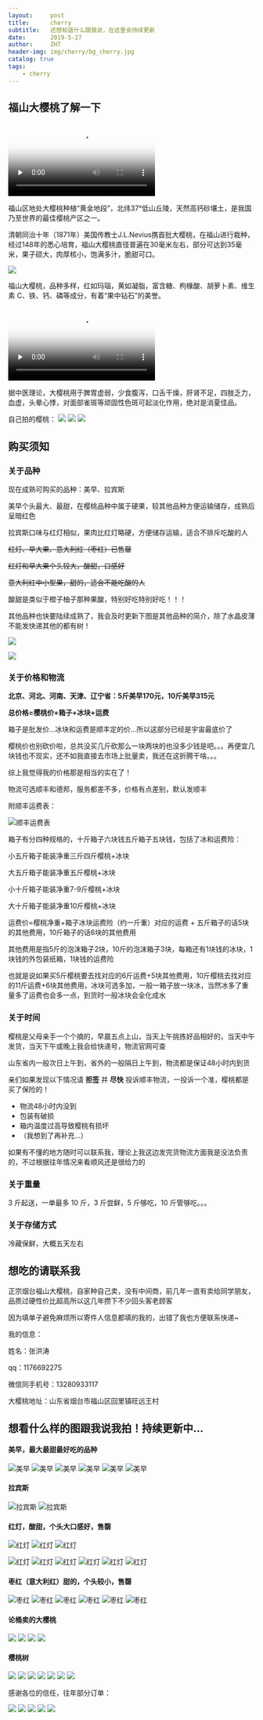 ```yaml
---
layout:     post
title:      cherry
subtitle:   还想知道什么跟我说，在这里会持续更新
date:       2019-5-27
author:     ZHT
header-img: img/cherry/bg_cherry.jpg
catalog: true
tags:
    - cherry
---
```


## 福山大樱桃了解一下

<video id="video" controls="" preload="none" poster="https://s2.ax1x.com/2019/05/27/VZoN9S.png">
<source id="mp4" src="https://ytzht.github.io/img/cherry/1.mp4" type="video/mp4">
</video>

福山区地处大樱桃种植“黄金地段”，北纬37°低山丘陵，天然高钙砂壤土，是我国乃至世界的最佳樱桃产区之一。

清朝同治十年（1871年）美国传教士J.L.Nevius携首批大樱桃，在福山进行栽种，经过148年的悉心培育，福山大樱桃直径普遍在30毫米左右，部分可达到35毫米，果子硕大，肉厚核小，饱满多汁，脆甜可口。

![](https://s2.ax1x.com/2019/05/27/VZoq3D.jpg)

福山大樱桃，品种多样，红如玛瑙，黄如凝脂，富含糖、枸椽酸、胡萝卜素、维生素 C、铁、钙、磷等成分，有着“果中钻石”的美誉。

<video id="video" controls="" preload="none" poster="https://s2.ax1x.com/2019/05/27/VZoYh8.jpg">
<source id="mp4" src="https://ytzht.github.io/img/cherry/2.mp4.jpg" type="video/mp4">
</video>

据中医理论，大樱桃用于脾胃虚弱，少食腹泻，口舌干燥，肝肾不足，四肢乏力，血虚，头晕心悸，对面部雀斑等顽固性色斑可起淡化作用，绝对是消夏佳品。

自己拍的樱桃：
![](https://s2.ax1x.com/2019/05/30/VKTpSx.jpg)
![](https://s2.ax1x.com/2019/05/30/VKT9l6.jpg)
![](https://s2.ax1x.com/2019/05/30/VKozf1.jpg)

## 购买须知

### 关于品种

现在成熟可购买的品种：美早、拉宾斯

美早个头最大、最甜，在樱桃品种中属于硬果，较其他品种方便运输储存，成熟后呈暗红色

拉宾斯口味与红灯相似，果肉比红灯略硬，方便储存运输，适合不排斥吃酸的人


~~红灯、早大果、意大利红（枣红）已售罄~~

~~红灯和早大果个头较大，酸甜，口感好~~

~~意大利红中小型果，甜的，适合不能吃酸的人~~

酸甜是类似于橙子柚子那种果酸，特别好吃特别好吃！！！

其他品种也快要陆续成熟了，我会及时更新下图是其他品种的简介，除了水晶皮薄不能发快递其他的都有树！

![](https://s2.ax1x.com/2019/05/27/VZo4BR.jpg)

![](https://s2.ax1x.com/2019/05/27/VZooAx.jpg)


### 关于价格和物流

**北京、河北、河南、天津、辽宁省：5斤美早170元，10斤美早315元**

**总价格=樱桃价+箱子+冰块+运费**

箱子是批发价...冰块和运费是顺丰定的价...所以这部分已经是宇宙最底价了

樱桃价也别砍价啦，总共没买几斤砍那么一块两块的也没多少钱是吧。。。再便宜几块钱也不现实，还不如我直接去市场上批量卖，我还在这折腾干啥。。。

综上我觉得我的价格那是相当的实在了！

物流可选顺丰和德邦，服务都差不多，价格有点差别，默认发顺丰

附顺丰运费表：

![顺丰运费表](https://s2.ax1x.com/2019/05/27/VZo74K.jpg)


箱子有分四种规格的，十斤箱子六块钱五斤箱子五块钱，包括了冰和运费险：

小五斤箱子能装净重三斤四斤樱桃+冰块

大五斤箱子能装净重五斤樱桃+冰块

小十斤箱子能装净重7-9斤樱桃+冰块

大十斤箱子能装净重10斤樱桃+冰块

运费价=樱桃净重+箱子冰块运费险（约一斤重）对应的运费 + 五斤箱子的话5块的其他费用，10斤箱子的话6块的其他费用

其他费用是指5斤的泡沫箱子2块，10斤的泡沫箱子3块，每箱还有1块钱的冰块，1块钱的外包装纸箱，1块钱的运费险

也就是说如果买5斤樱桃要去找对应的6斤运费+5块其他费用，10斤樱桃去找对应的11斤运费+6块其他费用，冰块可选多加，一般一箱子放一块冰，当然冰多了重量多了运费也会多一点，到货时一般冰块会全化成水

### 关于时间
樱桃是父母亲手一个个摘的，早晨五点上山，当天上午挑拣好品相好的，当天中午发货，当天下午或晚上我会给快递号，物流官网可查

山东省内一般次日上午到，省外的一般隔日上午到，物流都是保证48小时内到货

亲们如果发现以下情况请 **拒签** 并 **尽快** 投诉顺丰物流，一投诉一个准，樱桃都是买了保险的！

- 物流48小时内没到
- 包装有破损
- 箱内温度过高导致樱桃有损坏
- （我想到了再补充...）

如果有不懂的地方随时可以联系我，理论上我这边发完货物流方面我是没法负责的，不过根据往年情况来看顺风还是很给力的

### 关于重量

3 斤起送，一单最多 10 斤，3 斤尝鲜，5 斤够吃，10 斤管够吃。。。

### 关于存储方式
冷藏保鲜，大概五天左右

## 想吃的请联系我

正宗烟台福山大樱桃，自家种自己卖，没有中间商，前几年一直有卖给同学朋友，品质过硬性价比超高所以这几年攒下不少回头客老顾客

因为填单子避免麻烦所以寄件人信息都填的我的，出错了我也方便联系快递~

我的信息：

姓名：张洪涛

qq：1176692275

微信同手机号：13280933117

大樱桃地址：山东省烟台市福山区回里镇旺远王村

## 想看什么样的图跟我说我拍！持续更新中...

#### 美早，最大最甜最好吃的品种

![美早](https://s2.ax1x.com/2019/06/03/VJ71I0.jpg)
![美早](https://s2.ax1x.com/2019/06/03/VJ7GGT.jpg)
![美早](https://s2.ax1x.com/2019/06/03/VJ7QZn.jpg)
![美早](https://s2.ax1x.com/2019/06/03/VJ78iV.jpg)
![美早](https://s2.ax1x.com/2019/06/03/VJ7Kqs.jpg)
![美早](https://s2.ax1x.com/2019/06/03/VJ7laq.jpg)

#### 拉宾斯

![拉宾斯](https://s2.ax1x.com/2019/05/30/VK5D7d.jpg)
![拉宾斯](https://s2.ax1x.com/2019/05/30/VK5sAA.jpg)

#### 红灯，酸甜，个头大口感好，售罄

![红灯](https://s2.ax1x.com/2019/05/30/VKWQI0.jpg)
![红灯](https://s2.ax1x.com/2019/05/30/VKWKZn.jpg)
![红灯](https://s2.ax1x.com/2019/05/30/VKWMaq.jpg)

![红灯](https://ytzht.github.io/img/cherry/hongdeng1.jpg)
![红灯](https://s2.ax1x.com/2019/05/27/VZohu9.jpg)
![红灯](https://s2.ax1x.com/2019/05/27/VZo5H1.jpg)
![红灯](https://ytzht.github.io/img/cherry/hongdeng5.jpg)
![红灯](https://s2.ax1x.com/2019/05/27/VZoRc4.jpg)
![红灯](https://s2.ax1x.com/2019/05/27/VZoU1g.jpg)



#### 枣红（意大利红）甜的，个头较小，售罄

![枣红](https://s2.ax1x.com/2019/05/27/VZHnpT.jpg)
![枣红](https://s2.ax1x.com/2019/05/27/VZHA7n.jpg)
![枣红](https://s2.ax1x.com/2019/05/27/VZHehV.jpg)
![枣红](https://s2.ax1x.com/2019/05/28/Ve3hfH.jpg)
![枣红](https://s2.ax1x.com/2019/05/28/Ve3fte.jpg)
![枣红](https://s2.ax1x.com/2019/05/28/Ve3WkD.jpg)

#### 论桶卖的大樱桃

![](https://s2.ax1x.com/2019/05/27/VZosA0.jpg)
![](https://s2.ax1x.com/2019/05/27/VZoBBn.jpg)
![](https://s2.ax1x.com/2019/05/27/VZodXj.jpg)
![](https://s2.ax1x.com/2019/05/27/VZoacQ.jpg)

#### 樱桃树

![](https://s2.ax1x.com/2019/05/27/VZoOjH.jpg)
![](https://s2.ax1x.com/2019/05/27/VZoxHI.jpg)
![](https://s2.ax1x.com/2019/05/27/VZojud.jpg)
![](https://s2.ax1x.com/2019/05/27/VZTpUP.jpg)
![](https://s2.ax1x.com/2019/05/27/VZovDA.jpg)
![](https://s2.ax1x.com/2019/05/27/VZTSEt.jpg)
![](https://s2.ax1x.com/2019/05/27/VZo23F.jpg)

感谢各位的信任，往年部分订单：

![](https://s2.ax1x.com/2019/05/27/VZog9U.jpg)
![](https://s2.ax1x.com/2019/05/27/VZo6hT.jpg)
![](https://s2.ax1x.com/2019/05/27/VZoyNV.jpg)
![](https://s2.ax1x.com/2019/05/27/VZoD7q.jpg)
![](https://s2.ax1x.com/2019/05/27/VZo0ns.jpg)
